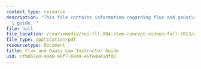 ```yaml
---
content_type: resource
description: "This file contains information regarding flux and gauss\u2019 law instructor\
  \ guide. "
file: null
file_location: /coursemedia/res-tll-004-stem-concept-videos-fall-2013/cfb055e0404090f7b9a9e6fe4941dfd2_MITRES_TLL-004F13_FlxGuide.pdf
file_type: application/pdf
resourcetype: Document
title: Flux and Gauss Law Instructor Guide
uid: cfb055e0-4040-90f7-b9a9-e6fe4941dfd2
---
```

